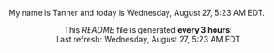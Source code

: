 My name is Tanner and today is Wednesday, August 27, 5:23 AM EDT.

<p align="center">This <i>README</i> file is generated <b>every 3 hours</b>!</br>Last refresh: Wednesday, August 27, 5:23 AM EDT<br /></p>
